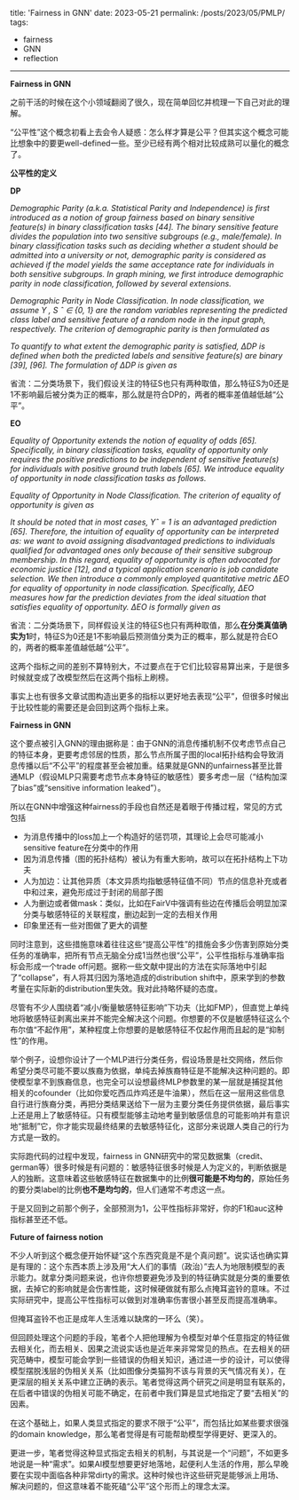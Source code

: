 title: 'Fairness in GNN'
date: 2023-05-21
permalink: /posts/2023/05/PMLP/
tags:
  - fairness
  - GNN
  - reflection
---
**Fairness in GNN**

之前干活的时候在这个小领域翻阅了很久，现在简单回忆并梳理一下自己对此的理解。

“公平性”这个概念初看上去会令人疑惑：怎么样才算是公平？但其实这个概念可能比想象中的要更well-defined一些。至少已经有两个相对比较成熟可以量化的概念了。

**公平性的定义**

**DP**

*Demographic Parity (a.k.a. Statistical Parity and Independence) is first introduced as a notion of group fairness based on binary sensitive feature(s) in binary classification tasks [44]. The binary sensitive feature divides the population into two sensitive subgroups (e.g., male/female). In binary classification tasks such as deciding whether a student should be admitted into a university or not, demographic parity is considered as achieved if the model yields the same acceptance rate for individuals in both sensitive subgroups. In graph mining, we first introduce demographic parity in node classification, followed by several extensions.*

*Demographic Parity in Node Classification. In node classification, we assume Y , S ˆ ∈ {0, 1} are the random variables representing the predicted class label and sensitive feature of a random node in the input graph, respectively. The criterion of demographic parity is then formulated as*

*To quantify to what extent the demographic parity is satisfied, ∆DP is defined when both the predicted labels and sensitive feature(s) are binary [39], [96]. The formulation of ∆DP is given as*

省流：二分类场景下，我们假设关注的特征S也只有两种取值，那么特征S为0还是1不影响最后被分类为正的概率，那么就是符合DP的，两者的概率差值越低越“公平”。

**EO**

*Equality of Opportunity extends the notion of equality of odds [65]. Specifically, in binary classification tasks, equality of opportunity only requires the positive predictions to be independent of sensitive feature(s) for individuals with positive ground truth labels [65]. We introduce equality of opportunity in node classification tasks as follows.*

*Equality of Opportunity in Node Classification. The criterion of equality of opportunity is given as*

*It should be noted that in most cases, Yˆ = 1 is an advantaged prediction [65]. Therefore, the intuition of equality of opportunity can be interpreted as: we want to avoid assigning disadvantaged predictions to individuals qualified for advantaged ones only because of their sensitive subgroup membership. In this regard, equality of opportunity is often advocated for economic justice [12], and a typical application scenario is job candidate selection. We then introduce a commonly employed quantitative metric ∆EO for equality of opportunity in node classification. Specifically, ∆EO measures how far the prediction deviates from the ideal situation that satisfies equality of opportunity. ∆EO is formally given as*

省流：二分类场景下，同样假设关注的特征S也只有两种取值，那么**在分类真值确实为1**时，特征S为0还是1不影响最后预测值分类为正的概率，那么就是符合EO的，两者的概率差值越低越“公平”。

这两个指标之间的差别不算特别大，不过要点在于它们比较容易算出来，于是很多时候就变成了改模型然后在这两个指标上刷榜。

事实上也有很多文章试图构造出更多的指标以更好地去表现“公平”，但很多时候出于比较性能的需要还是会回到这两个指标上来。

**Fairness in GNN**

这个要点被引入GNN的理由据称是：由于GNN的消息传播机制不仅考虑节点自己的特征本身，更要考虑邻居的性质，那么节点所属子图的local拓扑结构会导致消息传播以后“不公平”的程度甚至会被加重。结果就是GNN的unfairness甚至比普通MLP（假设MLP只需要考虑节点本身特征的敏感性）要多考虑一层（“结构加深了bias”或“sensitive information leaked”）。

所以在GNN中增强这种fairness的手段也自然还是着眼于传播过程，常见的方式包括

-   为消息传播中的loss加上一个构造好的惩罚项，其理论上会尽可能减小sensitive feature在分类中的作用
-   因为消息传播（图的拓扑结构）被认为有重大影响，故可以在拓扑结构上下功夫
-   人为加边：让其他异质（本文异质均指敏感特征值不同）节点的信息补充或者中和过来，避免形成过于封闭的局部子图
-   人为删边或者做mask：类似，比如在FairV中强调有些边在传播后会明显加深分类与敏感特征的关联程度，删边起到一定的去相关作用
-   印象里还有一些对图做了更大的调整

同时注意到，这些措施意味着往往这些“提高公平性”的措施会多少伤害到原始分类任务的准确率，把所有节点无脑全分成1当然也很“公平”，公平性指标与准确率指标会形成一个trade off问题。据称一些文献中提出的方法在实际落地中引起了“collapse”，有人将其归因为落地造成的distribution shift中，原来学到的参数考量在实际新的distribution里失效。我对此持略怀疑的态度。

尽管有不少人围绕着“减小/衡量敏感特征影响”下功夫（比如FMP），但直觉上单纯地将敏感特征剥离出来并不能完全解决这个问题。你想要的不仅是敏感特征这么个布尔值“不起作用”，某种程度上你想要的是敏感特征不仅起作用而且起的是“抑制性”的作用。

举个例子，设想你设计了一个MLP进行分类任务，假设场景是社交网络，然后你希望分类尽可能不要以族裔为依据，单纯去掉族裔特征是不能解决这种问题的。即使模型拿不到族裔信息，也完全可以设想最终MLP参数里的某一层就是捕捉其他相关的cofounder（比如你爱吃西瓜炸鸡还是牛油果），然后在这一层用这些信息自行进行族裔分类，再把分类结果送给下一层为主要分类任务提供依据，最后事实上还是用上了敏感特征。只有模型能够主动地考量到敏感信息的可能影响并有意识地“抵制”它，你才能实现最终结果的去敏感特征化，这部分来说跟人类自己的行为方式是一致的。

实际跑代码的过程中发现，fairness in GNN研究中的常见数据集（credit、german等）很多时候是有问题的：敏感特征很多时候是人为定义的，判断依据是人的独断。这意味着这些敏感特征在数据集中的比例**很可能是不均匀的**，原始任务的要分类label的比例**也不是均匀的**，但人们通常不考虑这一点。

于是又回到之前那个例子，全部预测为1，公平性指标非常好，你的F1和auc这种指标甚至还不低。

**Future of fairness notion**

不少人听到这个概念便开始怀疑“这个东西究竟是不是个真问题”。说实话也确实算是有理的：这个东西本质上涉及用“大人们的事情（政治）”去人为地限制模型的表示能力。就拿分类问题来说，也许你想要避免涉及到的特征确实就是分类的重要依据，去掉它的影响就是会伤害性能，这时候硬做就有那么点掩耳盗铃的意味。不过实际研究中，提高公平性指标可以做到对准确率伤害很小甚至反而提高准确率。

但掩耳盗铃不也正是成年人生活难以缺席的一环么（笑）。

但回顾处理这个问题的手段，笔者个人把他理解为令模型对单个任意指定的特征做去相关化，而去相关、因果之流说实话也是近年来非常常见的热点。在去相关的研究范畴中，模型可能会学到一些错误的伪相关知识，通过进一步的设计，可以使得模型摆脱浅层的伪相关关系（比如图像分类猫狗不该与背景的天气情况有关），在更深层的相关关系中建立正确的表示。笔者觉得这两个研究之间是明显有联系的，在后者中错误的伪相关可能不确定，在前者中我们算是显式地指定了要“去相关”的因素。

在这个基础上，如果人类显式指定的要求不限于“公平”，而包括比如某些要求很强的domain knowledge，那么笔者觉得是有可能帮助模型学得更好、更深入的。

更进一步，笔者觉得这种显式指定去相关的机制，与其说是一个“问题”，不如更多地说是一种“需求”。如果AI模型想要更好地落地，起便利人生活的作用，那么早晚要在实现中面临各种非常dirty的需求。这种时候也许这些研究是能够派上用场、解决问题的，但这意味着不能死磕“公平”这个形而上的理念太深。
